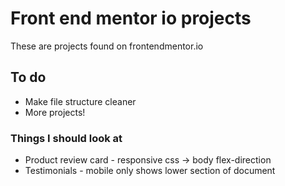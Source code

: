 # Front end mentor io projects

These are projects found on frontendmentor.io

## To do

* Make file structure cleaner
* More projects!

### Things I should look at 

* Product review card - responsive css -> body flex-direction
* Testimonials - mobile only shows lower section of document